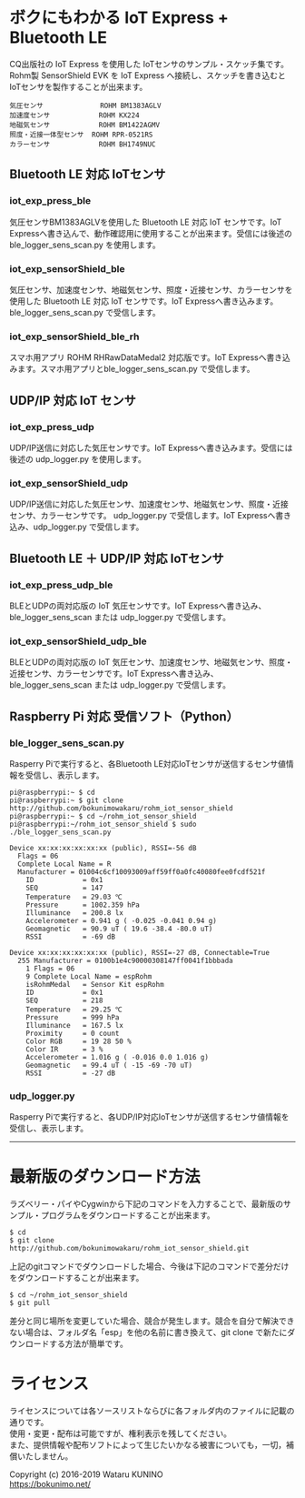 # ボクにもわかる IoT Express + Bluetooth LE

CQ出版社の IoT Express を使用した IoTセンサのサンプル・スケッチ集です。  
Rohm製 SensorShield EVK を IoT Express へ接続し、スケッチを書き込むとIoTセンサを製作することが出来ます。

    気圧センサ              ROHM BM1383AGLV
    加速度センサ            ROHM KX224
    地磁気センサ            ROHM BM1422AGMV
    照度・近接一体型センサ  ROHM RPR-0521RS
    カラーセンサ            ROHM BH1749NUC

## Bluetooth LE 対応 IoTセンサ

### iot_exp_press_ble

気圧センサBM1383AGLVを使用した Bluetooth LE 対応 IoT センサです。IoT Expressへ書き込んで、動作確認用に使用することが出来ます。受信には後述の ble_logger_sens_scan.py を使用します。

### iot_exp_sensorShield_ble

気圧センサ、加速度センサ、地磁気センサ、照度・近接センサ、カラーセンサを使用した Bluetooth LE 対応 IoT センサです。IoT Expressへ書き込みます。ble_logger_sens_scan.py で受信します。

### iot_exp_sensorShield_ble_rh

スマホ用アプリ ROHM RHRawDataMedal2 対応版です。IoT Expressへ書き込みます。スマホ用アプリとble_logger_sens_scan.py で受信します。

## UDP/IP 対応 IoT センサ

### iot_exp_press_udp

UDP/IP送信に対応した気圧センサです。IoT Expressへ書き込みます。受信には後述の udp_logger.py を使用します。

### iot_exp_sensorShield_udp

UDP/IP送信に対応した気圧センサ、加速度センサ、地磁気センサ、照度・近接センサ、カラーセンサです。 udp_logger.py で受信します。IoT Expressへ書き込み、udp_logger.py で受信します。

## Bluetooth LE ＋ UDP/IP 対応 IoTセンサ

### iot_exp_press_udp_ble

BLEとUDPの両対応版の IoT 気圧センサです。IoT Expressへ書き込み、ble_logger_sens_scan または udp_logger.py で受信します。

### iot_exp_sensorShield_udp_ble

BLEとUDPの両対応版の IoT 気圧センサ、加速度センサ、地磁気センサ、照度・近接センサ、カラーセンサです。IoT Expressへ書き込み、ble_logger_sens_scan または udp_logger.py で受信します。

## Raspberry Pi 対応 受信ソフト（Python）

### ble_logger_sens_scan.py

Rasperry Piで実行すると、各Bluetooth LE対応IoTセンサが送信するセンサ値情報を受信し、表示します。

	pi@raspberrypi:~ $ cd  
	pi@raspberrypi:~ $ git clone http://github.com/bokunimowakaru/rohm_iot_sensor_shield  
	pi@raspberrypi:~ $ cd ~/rohm_iot_sensor_shield  
	pi@raspberrypi:~/rohm_iot_sensor_shield $ sudo ./ble_logger_sens_scan.py  
	  
	Device xx:xx:xx:xx:xx:xx (public), RSSI=-56 dB  
	  Flags = 06  
	  Complete Local Name = R  
	  Manufacturer = 01004c6cf10093009aff59ff0a0fc40080fee0fcdf521f  
	    ID            = 0x1  
	    SEQ           = 147  
	    Temperature   = 29.03 ℃  
	    Pressure      = 1002.359 hPa  
	    Illuminance   = 200.8 lx  
	    Accelerometer = 0.941 g ( -0.025 -0.041 0.94 g)  
	    Geomagnetic   = 90.9 uT ( 19.6 -38.4 -80.0 uT)  
	    RSSI          = -69 dB  
	  
	Device xx:xx:xx:xx:xx:xx (public), RSSI=-27 dB, Connectable=True  
	  255 Manufacturer = 0100b1e4c90000308147ff0041f1bbbada  
	    1 Flags = 06  
	    9 Complete Local Name = espRohm  
	    isRohmMedal   = Sensor Kit espRohm  
	    ID            = 0x1  
	    SEQ           = 218  
	    Temperature   = 29.25 ℃  
	    Pressure      = 999 hPa  
	    Illuminance   = 167.5 lx  
	    Proximity     = 0 count  
	    Color RGB     = 19 28 50 %  
	    Color IR      = 3 %  
	    Accelerometer = 1.016 g ( -0.016 0.0 1.016 g)  
	    Geomagnetic   = 99.4 uT ( -15 -69 -70 uT)  
	    RSSI          = -27 dB  


### udp_logger.py

Rasperry Piで実行すると、各UDP/IP対応IoTセンサが送信するセンサ値情報を受信し、表示します。

----------------------------------------------------------------------

# 最新版のダウンロード方法

ラズベリー・パイやCygwinから下記のコマンドを入力することで、最新版のサンプル・プログラムをダウンロードすることが出来ます。

	$ cd
	$ git clone http://github.com/bokunimowakaru/rohm_iot_sensor_shield.git

上記のgitコマンドでダウンロードした場合、今後は下記のコマンドで差分だけをダウンロードすることが出来ます。

	$ cd ~/rohm_iot_sensor_shield
	$ git pull

差分と同じ場所を変更していた場合、競合が発生します。競合を自分で解決できない場合は、フォルダ名「esp」を他の名前に書き換えて、git clone で新たにダウンロードする方法が簡単です。

# ライセンス

ライセンスについては各ソースリストならびに各フォルダ内のファイルに記載の通りです。  
使用・変更・配布は可能ですが、権利表示を残してください。  
また、提供情報や配布ソフトによって生じたいかなる被害についても，一切，補償いたしません。  

Copyright (c) 2016-2019 Wataru KUNINO  
<https://bokunimo.net/>
